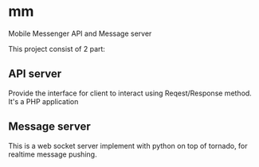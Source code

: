 mm
==

Mobile Messenger API and Message server

This project consist of 2 part:

## API server

Provide the interface for client to interact using Reqest/Response method. 
It's a PHP application

## Message server

This is a web socket server implement with python on top of tornado, for realtime message pushing.

